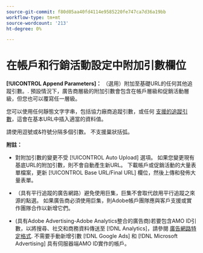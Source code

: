 ```yaml
---
source-git-commit: f80d05aa40fd4114e9585220fe747ca7d36a19bb
workflow-type: tm+mt
source-wordcount: '213'
ht-degree: 0%

---
```

# 在帳戶和行銷活動設定中附加引數欄位

**[!UICONTROL Append Parameters]：** （選用）附加至基礎URL的任何其他追蹤引數。<!-- When account uses setting append_param_to_tt_fus, then we add append parameters to the tracking templates OR the landing page suffixes instead (not sure how we determine which) -->. 預設情況下，廣告商層級的附加引數會包含在帳戶層級和促銷活動層級，但您也可以覆寫任一層級。

您可以使用任何靜態文字字串，包括協力廠商追蹤引數，或任何 [支援的追蹤引數](/help/search-social-commerce/tracking/click-tracking-urls-optional-parameters.md)，這會在基本URL中插入適當的資料值。

請使用逗號或&amp;符號分隔多個引數。 不支援巢狀括弧。

**附註：**

* 對附加引數的變更不受 [!UICONTROL Auto Upload] 選項。 如果您變更現有基底URL的附加引數，則不會自動產生新URL。 下載帳戶或促銷活動的大量表單檔案，更新 [!UICONTROL Base URL/Final URL] 欄位，然後上傳和發佈大量表單。

* （具有平行追蹤的廣告網路）避免使用巨集，巨集不會取代啟用平行追蹤之來源的點選。 如果廣告商必須使用巨集，則Adobe帳戶團隊應與客戶支援或實作團隊合作以新增它們。

* (具有Adobe Advertising-Adobe Analytics整合的廣告商)若要包含AMO ID引數，以將搜尋、社交和商務資料傳送至 [!DNL Analytics]，請參閱 [廣告網路特定格式](/help/search-social-commerce/tracking/skwcid-tracking-parameter.md). 不需要手動新增引數 [!DNL Google Ads] 和 [!DNL Microsoft Advertising] 具有伺服器端AMO ID實作的帳戶。
